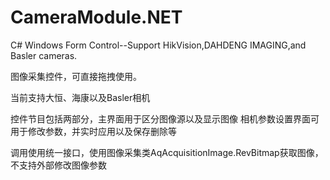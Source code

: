 # CameraModule.NET
C# Windows Form Control--Support HikVision,DAHDENG IMAGING,and Basler cameras.

图像采集控件，可直接拖拽使用。

当前支持大恒、海康以及Basler相机

控件节目包括两部分，主界面用于区分图像源以及显示图像
相机参数设置界面可用于修改参数，并实时应用以及保存删除等

调用使用统一接口，使用图像采集类AqAcquisitionImage.RevBitmap获取图像，不支持外部修改图像参数
